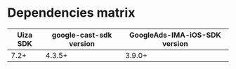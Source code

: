 # Dependencies matrix


| Uiza SDK  | google-cast-sdk version | GoogleAds-IMA-iOS-SDK version |
| ------------- | ------------- | ------------- |
| 7.2+  | 4.3.5+  |  3.9.0+     |